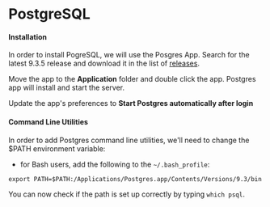 # PostgreSQL

#### Installation

In order to install PogreSQL, we will use the Posgres App. Search for the latest 9.3.5 release and download it in the list of [releases](https://github.com/PostgresApp/PostgresApp/releases).

Move the app to the **Application** folder and double click the app. Postgres app will install and start the server.

Update the app's preferences to **Start Postgres automatically after login**

#### Command Line Utilities

In order to add Postgres command line utilities, we'll need to change the $PATH environment variable:

* for Bash users, add the following to the `~/.bash_profile`:

`export PATH=$PATH:/Applications/Postgres.app/Contents/Versions/9.3/bin`

You can now check if the path is set up correctly by typing `which psql`.